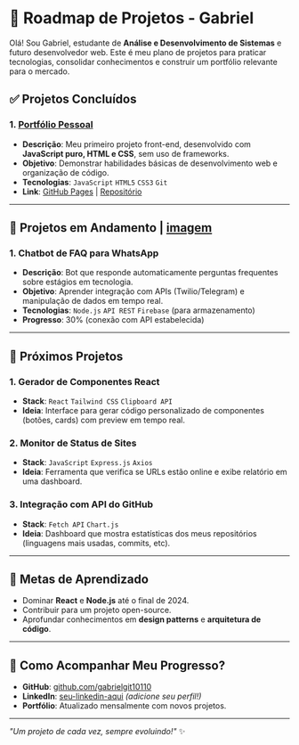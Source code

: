 # 🚀 Roadmap de Projetos - Gabriel 

Olá! Sou Gabriel, estudante de **Análise e Desenvolvimento de Sistemas** e futuro desenvolvedor web. Este é meu plano de projetos para praticar tecnologias, consolidar conhecimentos e construir um portfólio relevante para o mercado.

## ✅ **Projetos Concluídos**

### 1. [Portfólio Pessoal](https://gabrielgit10110.github.io/)
- **Descrição**: Meu primeiro projeto front-end, desenvolvido com **JavaScript puro, HTML e CSS**, sem uso de frameworks.
- **Objetivo**: Demonstrar habilidades básicas de desenvolvimento web e organização de código.
- **Tecnologias**: `JavaScript` `HTML5` `CSS3` `Git`
- **Link**: [GitHub Pages](https://gabrielgit10110.github.io/) | [Repositório](https://github.com/gabrielgit10110/gabrielgit10110.github.io)

---

## 🔧 **Projetos em Andamento** | [imagem](https://img.shields.io/badge/projeto-atual-orange)

### 1. **Chatbot de FAQ para WhatsApp**
- **Descrição**: Bot que responde automaticamente perguntas frequentes sobre estágios em tecnologia.
- **Objetivo**: Aprender integração com APIs (Twilio/Telegram) e manipulação de dados em tempo real.
- **Tecnologias**: `Node.js` `API REST` `Firebase` (para armazenamento)
- **Progresso**: 30% (conexão com API estabelecida)

---

## 📅 **Próximos Projetos**

### 1. **Gerador de Componentes React**
- **Stack**: `React` `Tailwind CSS` `Clipboard API`
- **Ideia**: Interface para gerar código personalizado de componentes (botões, cards) com preview em tempo real.

### 2. **Monitor de Status de Sites**
- **Stack**: `JavaScript` `Express.js` `Axios`
- **Ideia**: Ferramenta que verifica se URLs estão online e exibe relatório em uma dashboard.

### 3. **Integração com API do GitHub**
- **Stack**: `Fetch API` `Chart.js`
- **Ideia**: Dashboard que mostra estatísticas dos meus repositórios (linguagens mais usadas, commits, etc).

---

## 🌱 **Metas de Aprendizado**
- Dominar **React** e **Node.js** até o final de 2024.
- Contribuir para um projeto open-source.
- Aprofundar conhecimentos em **design patterns** e **arquitetura de código**.

---

## 🤝 **Como Acompanhar Meu Progresso?**
- **GitHub**: [github.com/gabrielgit10110](https://github.com/gabrielgit10110)
- **LinkedIn**: [seu-linkedin-aqui](link) *(adicione seu perfil!)*
- **Portfólio**: Atualizado mensalmente com novos projetos.

---

*"Um projeto de cada vez, sempre evoluindo!"* ✨
